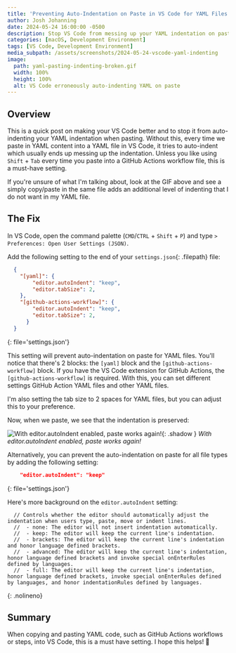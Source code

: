 ```yaml
---
title: 'Preventing Auto-Indentation on Paste in VS Code for YAML Files'
author: Josh Johanning
date: 2024-05-24 16:00:00 -0500
description: Stop VS Code from messing up your YAML indentation on paste
categories: [macOS, Development Environment]
tags: [VS Code, Development Environment]
media_subpath: /assets/screenshots/2024-05-24-vscode-yaml-indenting
image:
  path: yaml-pasting-indenting-broken.gif
  width: 100%
  height: 100%
  alt: VS Code erroneously auto-indenting YAML on paste
---
```


## Overview

This is a quick post on making your VS Code better and to stop it from auto-indenting your YAML indentation when pasting. Without this, every time we paste in YAML content into a YAML file in VS Code, it tries to auto-indent which usually ends up messing up the indentation. Unless you like using `Shift` + `Tab` every time you paste into a GitHub Actions workflow file, this is a must-have setting.

If you're unsure of what I'm talking about, look at the GIF above and see a simply copy/paste in the same file adds an additional level of indenting that I do not want in my YAML file.

## The Fix

In VS Code, open the command palette (`CMD`/`CTRL` + `Shift` + `P`) and type `> Preferences: Open User Settings (JSON)`.

Add the following setting to the end of your `settings.json`{: .filepath} file:

```json
  {
    "[yaml]": {
        "editor.autoIndent": "keep",
        "editor.tabSize": 2,
    },
    "[github-actions-workflow]": {
        "editor.autoIndent": "keep",
        "editor.tabSize": 2,
      }
  }
```
{: file='settings.json'}

This setting will prevent auto-indentation on paste for YAML files. You'll notice that there's 2 blocks: the `[yaml]` block and the `[github-actions-workflow]` block. If you have the VS Code extension for GitHub Actions, the `[github-actions-workflow]` is required. With this, you can set different settings GitHub Action YAML files and other YAML files.

I'm also setting the tab size to 2 spaces for YAML files, but you can adjust this to your preference.

Now, when we paste, we see that the indentation is preserved:

![With editor.autoIndent enabled, paste works again!](yaml-pasting-indenting-fixed.gif){: .shadow }
_With editor.autoIndent enabled, paste works again!_

Alternatively, you can prevent the auto-indentation on paste for all file types by adding the following setting:

```json
    "editor.autoIndent": "keep"
```
{: file='settings.json'}

Here's more background on the `editor.autoIndent` setting:

```text
  // Controls whether the editor should automatically adjust the indentation when users type, paste, move or indent lines.
  //  - none: The editor will not insert indentation automatically.
  //  - keep: The editor will keep the current line's indentation.
  //  - brackets: The editor will keep the current line's indentation and honor language defined brackets.
  //  - advanced: The editor will keep the current line's indentation, honor language defined brackets and invoke special onEnterRules defined by languages.
  //  - full: The editor will keep the current line's indentation, honor language defined brackets, invoke special onEnterRules defined by languages, and honor indentationRules defined by languages.
```
{: .nolineno}

## Summary

When copying and pasting YAML code, such as GitHub Actions workflows or steps, into VS Code, this is a must have setting. I hope this helps! 🚀
